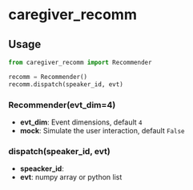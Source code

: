 # caregiver_recomm

## Usage

```python
from caregiver_recomm import Recommender

recomm = Recommender()
recomm.dispatch(speaker_id, evt)
```

### Recommender(evt_dim=4)

- **evt_dim**: Event dimensions, default `4`
- **mock**: Simulate the user interaction, default `False`

### dispatch(speaker_id, evt)

- **speacker_id**:
- **evt**: numpy array or python list
